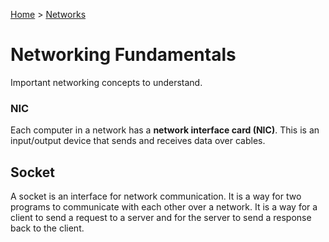[Home](../../README.md) > [Networks](./README.md)

# Networking Fundamentals

Important networking concepts to understand.

<!-- TODO: duplex, full duplex, server, client, NIC, MAC address -->

### NIC

Each computer in a network has a **network interface card (NIC)**. This is an input/output device that sends and receives data over cables.

## Socket

A socket is an interface for network communication. It is a way for two programs to communicate with each other over a network. It is a way for a client to send a request to a server and for the server to send a response back to the client.
